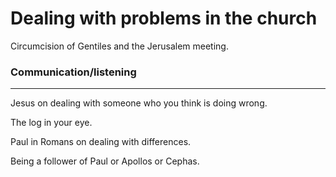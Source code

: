 # Dealing with problems in the church

Circumcision of Gentiles and the Jerusalem meeting.

### Communication/listening

---

Jesus on dealing with someone who you think is doing wrong.

The log in your eye.

Paul in Romans on dealing with differences.

Being a follower of Paul or Apollos or Cephas.
